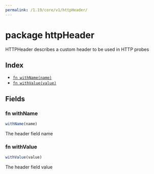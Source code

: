 ```yaml
---
permalink: /1.19/core/v1/httpHeader/
---
```


# package httpHeader

HTTPHeader describes a custom header to be used in HTTP probes

## Index

* [`fn withName(name)`](#fn-withname)
* [`fn withValue(value)`](#fn-withvalue)

## Fields

### fn withName

```ts
withName(name)
```

The header field name

### fn withValue

```ts
withValue(value)
```

The header field value
